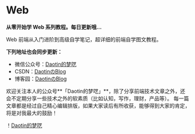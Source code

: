 # Web

**从零开始学 Web 系列教程。每日更新哦...**

Web 前端从入门进阶到高级自学笔记，超详细的前端自学图文教程。


**下列地址也会同步更新：**
- 微信公众号：[Daotin的梦呓](https://raw.githubusercontent.com/Daotin/pic/master/pic/weixin.jpg)
- CSDN：[DaotinのBlog](https://blog.csdn.net/lvonve)
- 博客园：[DaotinのBlog](http://www.cnblogs.com/lvonve/)


欢迎关注本人的公众号**「Daotin的梦呓」**，除了分享前端技术文章之外，还会不定期分享一些技术之外的软素质（比如认知，写作，理财，产品等）。
每一篇文章都是经过自己精心编辑排版，如果大家读后有所收获，能够得到大家的肯定，将是对我最大的鼓励！

！[Daotin的梦呓](https://raw.githubusercontent.com/Daotin/pic/master/pic/weixin.jpg)
